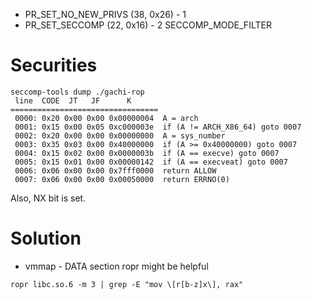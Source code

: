 * PR_SET_NO_NEW_PRIVS (38, 0x26) - 1
* PR_SET_SECCOMP (22, 0x16) - 2 SECCOMP_MODE_FILTER

# Securities

```
seccomp-tools dump ./gachi-rop 
 line  CODE  JT   JF      K
=================================
 0000: 0x20 0x00 0x00 0x00000004  A = arch
 0001: 0x15 0x00 0x05 0xc000003e  if (A != ARCH_X86_64) goto 0007
 0002: 0x20 0x00 0x00 0x00000000  A = sys_number
 0003: 0x35 0x03 0x00 0x40000000  if (A >= 0x40000000) goto 0007
 0004: 0x15 0x02 0x00 0x0000003b  if (A == execve) goto 0007
 0005: 0x15 0x01 0x00 0x00000142  if (A == execveat) goto 0007
 0006: 0x06 0x00 0x00 0x7fff0000  return ALLOW
 0007: 0x06 0x00 0x00 0x00050000  return ERRNO(0)
```

Also, NX bit is set.

# Solution
* vmmap - DATA section
ropr might be helpful

```
ropr libc.so.6 -m 3 | grep -E "mov \[r[b-z]x\], rax"
```

